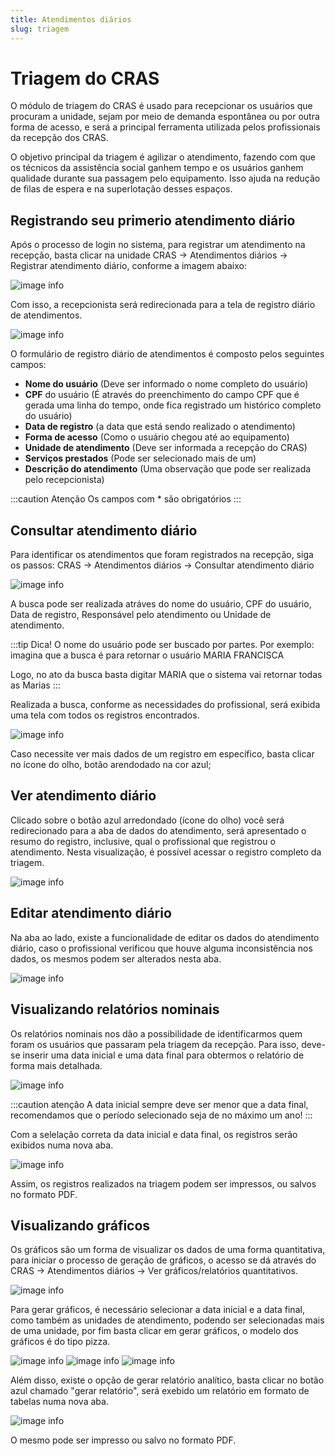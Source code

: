 ```yaml
---
title: Atendimentos diários
slug: triagem
---
```


# Triagem do CRAS

O módulo de triagem do CRAS é usado para recepcionar os usuários que procuram a unidade, sejam por meio de demanda espontânea ou por outra forma de acesso, e será a principal ferramenta utilizada pelos profissionais da recepção dos CRAS.

O objetivo principal da triagem é agilizar o atendimento, fazendo com que os técnicos da assistência social ganhem tempo e os usuários ganhem qualidade durante sua passagem pelo equipamento. Isso ajuda na redução de filas de espera e na superlotação desses espaços.


## Registrando seu primerio atendimento diário

Após o processo de login no sistema, para registrar um atendimento na recepção, basta clicar na unidade CRAS -> Atendimentos diários -> Registrar atendimento diário, conforme a imagem abaixo:

![image info](../../static/img/cras/triagem/menu-triagem.jpg)

Com isso, a recepcionista será redirecionada para a tela de registro diário de atendimentos.

![image info](../../static/img/cras/triagem/cadastro.jpg)

O formulário de registro diário de atendimentos é composto pelos seguintes campos:

- **Nome do usuário** (Deve ser informado o nome completo do usuário)
- **CPF** do usuário (É através do preenchimento do campo CPF que é gerada uma linha do tempo, onde fica registrado um histórico completo do usuário)
- **Data de registro** (a data que está sendo realizado o atendimento)
- **Forma de acesso** (Como o usuário chegou até ao equipamento)
- **Unidade de atendimento** (Deve ser informada a recepção do CRAS)
- **Serviços prestados** (Pode ser selecionado mais de um)
- **Descrição do atendimento** (Uma observação que pode ser realizada pelo recepcionista)

:::caution Atenção
Os campos com * são obrigatórios
:::

## Consultar atendimento diário

Para identificar os atendimentos que foram registrados na recepção, siga os passos: CRAS -> Atendimentos diários -> Consultar atendimento diário

![image info](../../static/img/cras/triagem/buscar.jpg)

A busca pode ser realizada atráves do nome do usuário, CPF do usuário, Data de registro, Responsável pelo atendimento ou Unidade de atendimento.

:::tip Dica! O nome do usuário pode ser buscado por partes.
Por exemplo: imagina que a busca é para retornar o usuário MARIA FRANCISCA

Logo, no ato da busca basta digitar MARIA que o sistema vai retornar todas as Marias
:::

Realizada a busca, conforme as necessidades do profissional, será exibida uma tela com todos os registros encontrados.

![image info](../../static/img/cras/triagem/registros.jpg)

Caso necessite ver mais dados de um registro em específico, basta clicar no ícone do olho, botão arendodado na cor azul;

## Ver atendimento diário

Clicado sobre o botão azul arredondado (ícone do olho) você será redirecionado para a aba de dados do atendimento, será apresentado o resumo do registro, inclusive, qual o profissional que registrou o atendimento. Nesta visualização, é possível acessar o registro completo da triagem.

![image info](../../static/img/cras/triagem/ver.jpg)

## Editar atendimento diário

Na aba ao lado, existe a funcionalidade de editar os dados do atendimento diário, caso o profissional verificou que houve alguma inconsistência nos dados, os mesmos podem ser alterados nesta aba.

![image info](../../static/img/cras/triagem/editar.jpg)

## Visualizando relatórios nominais

Os relatórios nominais nos dão a possibilidade de identificarmos quem foram os usuários que passaram pela triagem da recepção. Para isso, deve-se inserir uma data inicial e uma data final para obtermos o relatório de forma mais detalhada.

![image info](../../static/img/cras/triagem/relatorio_nominal.jpg)

:::caution atenção
A data inicial sempre deve ser menor que a data final, recomendamos que o período selecionado seja de no máximo um ano!
:::

Com a selelação correta da data inicial e data final, os registros serão exibidos numa nova aba.

![image info](../../static/img/cras/triagem/relatorios_nominais_registros.jpg)

Assim, os registros realizados na triagem podem ser impressos, ou salvos no formato PDF.

## Visualizando gráficos

Os gráficos são um forma de visualizar os dados de uma forma quantitativa, para iniciar o processo de geração de gráficos, o acesso se dá através do CRAS -> Atendimentos diários -> Ver gráficos/relatórios quantitativos.

![image info](../../static/img/cras/triagem/buscar_graficos.jpg)

Para gerar gráficos, é necessário selecionar a data inicial e a data final, como também as unidades de atendimento, podendo ser selecionadas mais de uma unidade, por fim basta clicar em gerar gráficos, o modelo dos gráficos é do tipo pizza.

![image info](../../static/img/cras/triagem/grafico_servico_prestado.jpg)
![image info](../../static/img/cras/triagem/grafico_forma_de_acesso.jpg)
![image info](../../static/img/cras/triagem/grafico_unidade.jpg)

Além disso, existe o opção de gerar relatório analítico, basta clicar no botão azul chamado "gerar relatório", será exebido um relatório em formato de tabelas numa nova aba.

![image info](../../static/img/cras/triagem/grafico_relatorio.jpg)

O mesmo pode ser impresso ou salvo no formato PDF.
